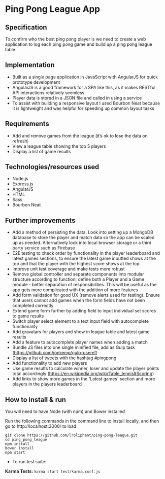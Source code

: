 # Ping Pong League App


## Specification

To confirm who the best ping pong player is we need to create a web application to log each ping pong game and build up a ping pong league table.



## Implementation
* Built as a single page application in JavaScript with AngularJS for quick prototype development
* AngularJS is a good framework for a SPA like this, as it makes RESTful API interactions relatively seemless
* Player data is stored in a JSON file and called in using a service
* To assist with building a responsive layout I used Bourbon Neat because it is lightweight and was helpful for speeding up common layout tasks



## Requirements

* Add and remove games from the league (it’s ok to lose the data on refresh)
* View a league table showing the top 5 players
* Display a list of game results



## Technologies/resources used
* Node.js
* Express.js
* AngularJS
* HTML
* Sass
* Bourbon Neat


## Further improvements

* Add a method of persisting the data. Look into setting up a MongoDB database to store the player and match data so the app can be scaled up as needed. Alternatively look into local browser storage or a third party service such as Firebase
* E2E testing to check order by functionality in the player leaderboard and latest games sections, to ensure the latest game inputted shows at the top and that the player with the highest score shows at the top
* Improve unit test coverage and make tests more robust
* Remove global controller and separate components into modular structure according to function, define both a Player and a Game module - better separation of responsibilities. This will be useful as the app gets more complicated with the addition of more features
* Add form validation for good UX (remove alerts used for testing). Ensure that users cannot add games when the form fields have not been completed correctly
* Extend game form further by adding field to input individual set scores to game results
* Switch player select element to a text input field with autocomplete functionality
* Add gravatars for players and show in league table and latest game results
* Add a feature to autocomplete player names when adding a match
* Bundle JS files into one single minified file, add as Gulp task (https://github.com/jonkemp/gulp-useref)
* Display a list of tweets with the hashtag #pingpong
* Add functionality to add new players
* Use game results to calculate winner, loser and update the player points total accordingly (https://en.wikipedia.org/wiki/Table_tennis#Scoring)
* Add links to show more games in the 'Latest games' section and more players in the players leaderboard



## How to install & run

You will need to have Node (with npm) and Bower installed

Run the following commands in the command line to install locally, and then go to http://localhost:3000/ to load

```
git clone https://github.com/lroliphant/ping-pong-league.git
cd ping_pong_league
npm install
bower install
npm start
```

* To run test suite:

**Karma Tests:**
```karma start test/karma.conf.js ```
